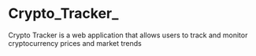# Crypto_Tracker_
Crypto Tracker is a web application that allows users to track and monitor cryptocurrency prices and market trends
